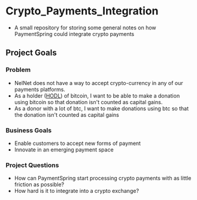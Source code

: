 # Crypto_Payments_Integration
* A small repository for storing some general notes on how PaymentSpring could integrate crypto payments 

## Project Goals 

### Problem
* NelNet does not have a way to accept crypto-currency in any of our payments platforms. 
* As a holder ([HODL](https://www.investopedia.com/terms/h/hodl.asp)) of bitcoin, I want to be able to make a
donation using bitcoin so that donation isn't counted as capital gains. 
* As a donor with a lot of btc, I want to make donations using btc so that the donation isn't counted as 
capital gains 

### Business Goals 
* Enable customers to accept new forms of payment 
* Innovate in an emerging payment space 

### Project Questions 
* How can PaymentSpring start processing crypto payments with as little friction as possible? 
* How hard is it to integrate into a crypto exchange? 
